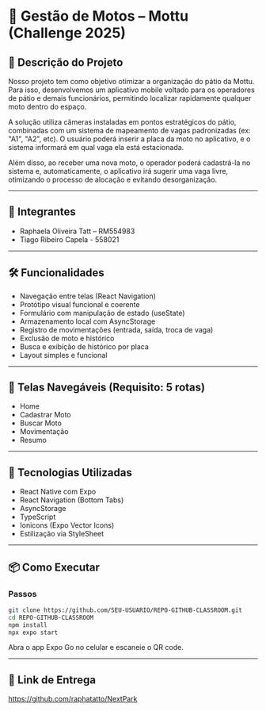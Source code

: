 # 📱 Gestão de Motos – Mottu (Challenge 2025)

## 🚀 Descrição do Projeto

Nosso projeto tem como objetivo otimizar a organização do pátio da Mottu. Para isso, desenvolvemos um aplicativo mobile voltado para os operadores de pátio e demais funcionários, permitindo localizar rapidamente qualquer moto dentro do espaço.

A solução utiliza câmeras instaladas em pontos estratégicos do pátio, combinadas com um sistema de mapeamento de vagas padronizadas (ex: "A1", "A2", etc). O usuário poderá inserir a placa da moto no aplicativo, e o sistema informará em qual vaga ela está estacionada.

Além disso, ao receber uma nova moto, o operador poderá cadastrá-la no sistema e, automaticamente, o aplicativo irá sugerir uma vaga livre, otimizando o processo de alocação e evitando desorganização.

---

## 👥 Integrantes

- Raphaela Oliveira Tatt – RM554983
- Tiago Ribeiro Capela - 558021

---

## 🛠️ Funcionalidades

- Navegação entre telas (React Navigation)
- Protótipo visual funcional e coerente
- Formulário com manipulação de estado (useState)
- Armazenamento local com AsyncStorage
- Registro de movimentações (entrada, saída, troca de vaga)
- Exclusão de moto e histórico
- Busca e exibição de histórico por placa
- Layout simples e funcional

---

## 📂 Telas Navegáveis (Requisito: 5 rotas)

- Home
- Cadastrar Moto
- Buscar Moto
- Movimentação
- Resumo

---

## 🧪 Tecnologias Utilizadas

- React Native com Expo
- React Navigation (Bottom Tabs)
- AsyncStorage
- TypeScript
- Ionicons (Expo Vector Icons)
- Estilização via StyleSheet

---

## 📦 Como Executar


### Passos

```bash
git clone https://github.com/SEU-USUARIO/REPO-GITHUB-CLASSROOM.git
cd REPO-GITHUB-CLASSROOM
npm install
npx expo start
```

Abra o app Expo Go no celular e escaneie o QR code.

---

## 📎 Link de Entrega

https://github.com/raphatatto/NextPark
